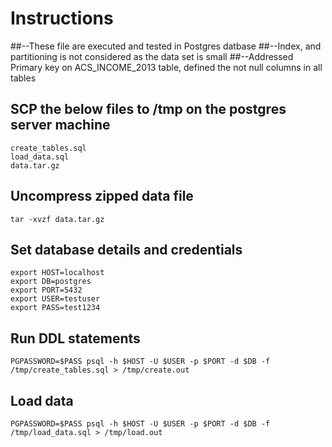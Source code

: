 # Instructions
##--These file are executed and tested in Postgres datbase
##--Index, and partitioning is not considered as the data set is small 
##--Addressed Primary key  on ACS_INCOME_2013 table, defined the not null columns in all tables
## SCP the below files to /tmp on the postgres server machine
```
create_tables.sql
load_data.sql
data.tar.gz
```

## Uncompress zipped data file
```
tar -xvzf data.tar.gz
```

## Set database details and credentials
```
export HOST=localhost
export DB=postgres
export PORT=5432
export USER=testuser
export PASS=test1234
```

## Run DDL statements
```
PGPASSWORD=$PASS psql -h $HOST -U $USER -p $PORT -d $DB -f /tmp/create_tables.sql > /tmp/create.out
```

## Load data
```
PGPASSWORD=$PASS psql -h $HOST -U $USER -p $PORT -d $DB -f /tmp/load_data.sql > /tmp/load.out
```
